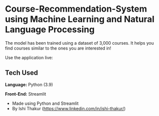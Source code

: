 # Course-Recommendation-System using Machine Learning and Natural Language Processing

The model has been trained using a dataset of 3,000 courses. It helps you find courses similar to the ones you are interested in!



Use the application live:

## Tech Used

**Language:** Python (3.9)

**Front-End:** Streamlit

- Made using Python and Streamlit
- By Ishi Thakur (<a>https://www.linkedin.com/in/ishi-thakur/)

